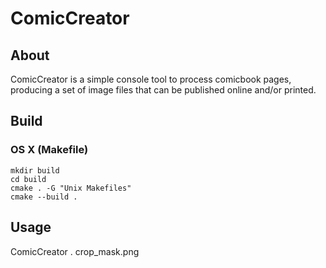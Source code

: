 # ComicCreator

## About

ComicCreator is a simple console tool to process comicbook pages, producing a
set of image files that can be published online and/or printed.

## Build

### OS X (Makefile)

```
mkdir build
cd build
cmake . -G "Unix Makefiles"
cmake --build .
```

## Usage

ComicCreator . crop_mask.png

